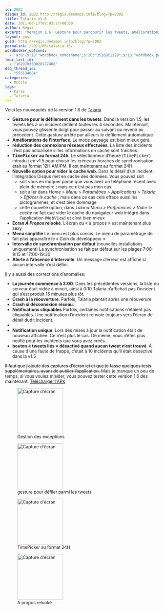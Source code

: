 ```yaml
---
id: 2082
disqus_id: 2082 http://regis.decamps.info/blog/?p=2082
title: Talaria v1.6
date: 2011-06-17T07:03:27+00:00
author: Régis
excerpt: "Version 1.6: Gesture pour parcourir les tweets, améliorations de l'interface, optimisations et corrections de bug. Version 1.6 bientôt sur l'Android market. Bêta téléchargeable dès maintenant!"
layout: post
guid: http://regis.decamps.info/blog/?p=2082
permalink: /2011/06/talaria-16/
wordbooker_options:
  - 'a:8:{s:18:"wordbook_noncename";s:10:"35260c1129";s:18:"wordbook_page_post";s:4:"-100";s:18:"wordbook_orandpage";s:1:"2";s:23:"wordbook_default_author";s:1:"1";s:23:"wordbook_extract_length";s:3:"256";s:19:"wordbook_actionlink";s:3:"300";s:18:"wordbook_attribute";s:0:"";s:29:"wordbooker_status_update_text";s:33:"New blog post :  %title% - %link%";}'
tmac_last_id:
  - "162978350028177408"
dsq_thread_id:
  - "555134884"
categories:
  - Mobile
tags:
  - Paris
  - Talaria
---
```

Voici les nouveautés de la version 1.6 de [Talaria](http://regis.decamps.info/blog/projects/incidents-transports/)

  * **Gesture pour le défilement dans les tweets**. Dans la version 1.5, les tweets liés à un incident défilent toutes les 4 secondes. Maintenant, vous pouvez glisser le doigt pour passer au suivant ou revenir au précédent. Cette _gesture_ arrête par ailleurs le défilement automatique
  * **Améliorations de l’interface**. Le mode paysage est bien mieux géré.
  * **réduction des connexions réseaux effectuées**. La liste des incidents n’est pas actualisée si les informations en cache sont fraîches.
  * **<tt>TimePicker</tt> au format 24h**. Le sélectionneur d’heure (<tt>TimePicker</tt>) introduit en v1.5 pour choisir les créneaux horaires de synchronisation était au format 12H AM/PM. Il est maintenant au format 24H.
  * **Nouvelle option pour vider le cache web**. Dans le détail d’un incident, l’intégration Disqus met en cache des données. Vous pouvez soit 
      * soit vous en moquer parce que vous avez un téléphone récent avec plein de mémoire ; mais ce n’est pas mon cas
      * soit aller dans _Home > Menu > Paramètres > Applications > Talaria > Effacer le cache_ ; mais dans ce cas cela efface aussi les pictogrammes, et c’est bien dommage
      * cette nouvelle option, dans _Talaria Menu > Préférences > Vider le cache_ ne fait que vider le cache du navigateur web intégré dans l’application (<tt>WebView</tt>) et c’est bien mieux
  * **Écran _À Propos_ relooké**. L’écran du « à propos » est maintenant plus sexy
  * **Menu simplifié** Le menu est plus concis. Le menu de paramétrage de fait plus apparaître le « Coin du développeur »
  * **Intervalle de synchronisation par défaut** (nouvelles installations uniquement) La synchronisation se fait par défaut sur les plages 7:00-9:15 et 17:00-19:30
  * **Alerte à l’absence d’intervalle**. Un message d’erreur est affiché si aucun intervalle n’est défini.

Il y a aussi des corrections d’anomalies:

  * **La journée commence à 3:00**. Dans les précédentes versions, la liste du serveur était vidée à minuit, ainsi à 0:10 Talaria n’affichait pas l’incident qui s’est produit 15 minutes plus tôt.
  * **Crash à la réouverture**. Parfois, Talaria plantait après une réouverure
  * **Crash si déconnexion réseau**. 
  * **Notifications cliquables** Parfois, certaines notifications n’étaient pas cliquables. Une notification d’incident renvoie toujours vers l’écran de détail dudit incident.
  * 
  * **Notification unique**. Lors des mises à jour la notification était de nouveau affichée. Ce n’est plus le cas. De même, vous n’êtes plus notifié pour les incidents que vous avez créés.
  * **bouton « tweets liés » désactivé quand aucun tweet n’est trouvé**. À cause d’une faute de frappe, c’était à 10 incidents qu’il était désactivé dans la v1.5

<strike>Il faut que j’ajoute des captures d’écran ici et que je fasse quelques tests supplémentaires, avant de publier l’application. </strike>Mais je manque un peu de temps, si vous voulez m’aider, vous pouvez tester cette version 1.6 dès maintenant: [Télécharger l’APK](http://goo.gl/zeH6B)

<div id='gallery-7' class='gallery galleryid-2082 gallery-columns-3 gallery-size-thumbnail'>
  <figure class='gallery-item'> 
  
  <div class='gallery-icon portrait'>
    <a href='http://regis.decamps.info/blog/2011/06/talaria-16/device-10/'><img width="150" height="150" src="http://regis.decamps.info/blog/wp-content/uploads/2011/06/device8-150x150.png" class="attachment-thumbnail size-thumbnail" alt="Capture d&#039;écran" aria-describedby="gallery-7-2092" /></a>
  </div><figcaption class='wp-caption-text gallery-caption' id='gallery-7-2092'> Gestion des exceptions </figcaption></figure><figure class='gallery-item'> 
  
  <div class='gallery-icon portrait'>
    <a href='http://regis.decamps.info/blog/2011/06/talaria-16/device-11/'><img width="150" height="150" src="http://regis.decamps.info/blog/wp-content/uploads/2011/06/device9-150x150.png" class="attachment-thumbnail size-thumbnail" alt="Capture d&#039;écran" aria-describedby="gallery-7-2093" /></a>
  </div><figcaption class='wp-caption-text gallery-caption' id='gallery-7-2093'> gesture pour défiler parmi les tweets </figcaption></figure><figure class='gallery-item'> 
  
  <div class='gallery-icon portrait'>
    <a href='http://regis.decamps.info/blog/2011/06/talaria-16/device-12/'><img width="150" height="150" src="http://regis.decamps.info/blog/wp-content/uploads/2011/06/device10-150x150.png" class="attachment-thumbnail size-thumbnail" alt="Capture d&#039;écran" aria-describedby="gallery-7-2094" /></a>
  </div><figcaption class='wp-caption-text gallery-caption' id='gallery-7-2094'> TimePicker au format 24H </figcaption></figure><figure class='gallery-item'> 
  
  <div class='gallery-icon portrait'>
    <a href='http://regis.decamps.info/blog/2011/06/talaria-16/device-13/'><img width="150" height="150" src="http://regis.decamps.info/blog/wp-content/uploads/2011/06/device11-150x150.png" class="attachment-thumbnail size-thumbnail" alt="Capture d&#039;écran" aria-describedby="gallery-7-2095" /></a>
  </div><figcaption class='wp-caption-text gallery-caption' id='gallery-7-2095'> A propos relooké </figcaption></figure>
</div>

